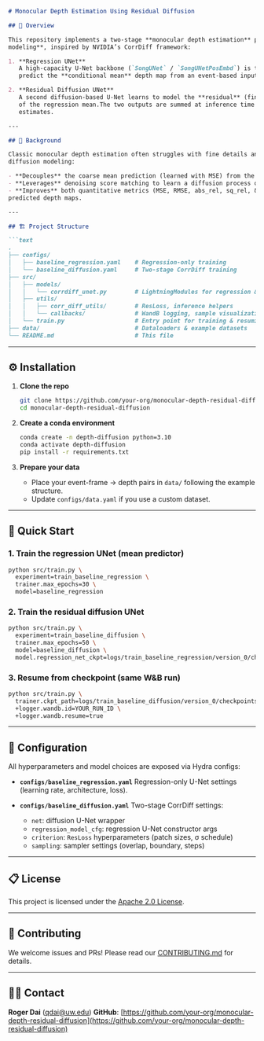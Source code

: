 ````markdown
# Monocular Depth Estimation Using Residual Diffusion

## 🚀 Overview

This repository implements a two-stage **monocular depth estimation** pipeline based on **residual diffusion
modeling**, inspired by NVIDIA’s CorrDiff framework:

1. **Regression UNet**  
   A high-capacity U-Net backbone (`SongUNet` / `SongUNetPosEmbd`) is trained with a simple ℓ₂ (MSE) loss to
   predict the **conditional mean** depth map from an event-based input.

2. **Residual Diffusion UNet**  
   A second diffusion-based U-Net learns to model the **residual** (fine-scale detail and uncertainty) on top
   of the regression mean.The two outputs are summed at inference time to produce sharper, more realistic depth
   estimates.

---

## 📖 Background

Classic monocular depth estimation often struggles with fine details and uncertainty quantification. Residual
diffusion modeling:

- **Decouples** the coarse mean prediction (learned with MSE) from the stochastic high-frequency residual.  
- **Leverages** denoising score matching to learn a diffusion process over the residuals.  
- **Improves** both quantitative metrics (MSE, RMSE, abs_rel, sq_rel, δ-accuracy) and visual fidelity of
predicted depth maps.

---

## 🏗️ Project Structure

```text
.
├── configs/
│   ├── baseline_regression.yaml    # Regression-only training
│   └── baseline_diffusion.yaml     # Two-stage CorrDiff training
├── src/
│   ├── models/
│   │   └── corrdiff_unet.py        # LightningModules for regression & diffusion
│   ├── utils/
│   │   ├── corr_diff_utils/        # ResLoss, inference helpers
│   │   └── callbacks/              # WandB logging, sample visualization
│   └── train.py                    # Entry point for training & resuming
├── data/                           # Dataloaders & example datasets
└── README.md                       # This file
````

---

## ⚙️ Installation

1. **Clone the repo**

   ```bash
   git clone https://github.com/your-org/monocular-depth-residual-diffusion.git
   cd monocular-depth-residual-diffusion
   ```

2. **Create a conda environment**

   ```bash
   conda create -n depth-diffusion python=3.10
   conda activate depth-diffusion
   pip install -r requirements.txt
   ```

3. **Prepare your data**

   * Place your event-frame → depth pairs in `data/` following the example structure.
   * Update `configs/data.yaml` if you use a custom dataset.

---

## 🚄 Quick Start

### 1. Train the regression UNet (mean predictor)

```bash
python src/train.py \
  experiment=train_baseline_regression \
  trainer.max_epochs=30 \
  model=baseline_regression
```

### 2. Train the residual diffusion UNet

```bash
python src/train.py \
  experiment=train_baseline_diffusion \
  trainer.max_epochs=50 \
  model=baseline_diffusion \
  model.regression_net_ckpt=logs/train_baseline_regression/version_0/checkpoints/last.ckpt
```

### 3. Resume from checkpoint (same W\&B run)

```bash
python src/train.py \
  trainer.ckpt_path=logs/train_baseline_diffusion/version_0/checkpoints/last.ckpt \
  +logger.wandb.id=YOUR_RUN_ID \
  +logger.wandb.resume=true
```

---

## 🔧 Configuration

All hyperparameters and model choices are exposed via Hydra configs:

* **`configs/baseline_regression.yaml`**
  Regression-only U-Net settings (learning rate, architecture, loss).

* **`configs/baseline_diffusion.yaml`**
  Two-stage CorrDiff settings:

  * `net`: diffusion U-Net wrapper
  * `regression_model_cfg`: regression U-Net constructor args
  * `criterion`: `ResLoss` hyperparameters (patch sizes, σ schedule)
  * `sampling`: sampler settings (overlap, boundary, steps)

---

## 📋 License

This project is licensed under the [Apache 2.0 License](LICENSE).

---

## 🤝 Contributing

We welcome issues and PRs! Please read our [CONTRIBUTING.md](CONTRIBUTING.md) for details.

---

## 🧑‍💻 Contact

**Roger Dai** ([qdai@uw.edu](mailto:qdai@uw.edu))
**GitHub**: [https://github.com/your-org/monocular-depth-residual-diffusion](https://github.com/your-org/monocular-depth-residual-diffusion)

```
```
